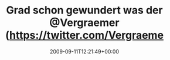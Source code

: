 ---
retweeted: false
source: <a href="http://twitter.com" rel="nofollow">Twitter Web Client</a>
entities:
  hashtags: []
  symbols: []
  user_mentions:
  - name: "."
    screen_name: Wondergirl
    indices:
    - '60'
    - '71'
    id_str: '6060352'
    id: '6060352'
  urls: []
display_text_range:
- '0'
- '120'
favorite_count: '0'
id_str: '3909894973'
truncated: false
retweet_count: '0'
id: '3909894973'
created_at: Fri Sep 11 12:21:49 +0000 2009
favorited: false
full_text: Grad schon gewundert was der [@Vergraemer](https://twitter.com/Vergraemer)
  in der Wohnung von [@Wondergirl](https://twitter.com/Wondergirl) wollte. Der fährt
  jetzt wohl auch Pakete aus...!
lang: de
tags:
- pesos/twitter
date: '2009-09-11T12:21:49+00:00'
src: https://twitter.com/bascht/status/3909894973
original_url: https://twitter.com/bascht/status/3909894973
type: twitter_tweet
text: Grad schon gewundert was der [@Vergraemer](https://twitter.com/Vergraemer) in
  der Wohnung von [@Wondergirl](https://twitter.com/Wondergirl) wollte. Der fährt
  jetzt wohl auch Pakete aus...!
title: Grad schon gewundert was der @Vergraemer (https://twitter.com/Vergraeme

---